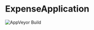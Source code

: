 # ExpenseApplication
![AppVeyor Build](https://img.shields.io/appveyor/build/:adichev17/:WardrobeApp-ASP-MVC)

